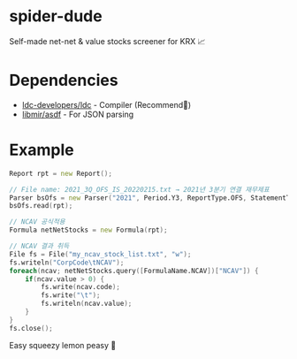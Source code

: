 # spider-dude
Self-made net-net & value stocks screener for KRX 📈

# Dependencies
* [ldc-developers/ldc](https://github.com/ldc-developers/ldc) - Compiler (Recommend🌟) 
* [libmir/asdf](https://github.com/libmir/asdf) - For JSON parsing

# Example
```d
Report rpt = new Report();

// File name: 2021_3Q_OFS_IS_20220215.txt → 2021년 3분기 연결 재무제표
Parser bsOfs = new Parser("2021", Period.Y3, ReportType.OFS, StatementType.BS);
bsOfs.read(rpt);

// NCAV 공식적용
Formula netNetStocks = new Formula(rpt);

// NCAV 결과 취득
File fs = File("my_ncav_stock_list.txt", "w");
fs.writeln("CorpCode\tNCAV");
foreach(ncav; netNetStocks.query([FormulaName.NCAV])["NCAV"]) {
    if(ncav.value > 0) {
        fs.write(ncav.code);
        fs.write("\t");
        fs.writeln(ncav.value);
    }
}
fs.close();
```
Easy squeezy lemon peasy 🍋
